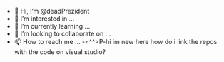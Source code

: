 - 👋 Hi, I’m @deadPrezident
- 👀 I’m interested in ...
- 🌱 I’m currently learning ...
- 💞️ I’m looking to collaborate on ...
- 📫 How to reach me ...
-<^^>P-hi im new here how do i link the repos with the code on visual studio?
<!---
deadPrezident/deadPrezident is a ✨ special ✨ repository because its `README.md` (this file) appears on your GitHub profile.
You can click the Preview link to take a look at your changes.
--->
